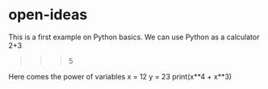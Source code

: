 # open-ideas

This is a first example on Python basics.
We can use Python as a calculator
2+3
>>> 5

Here comes the power of variables
x = 12
y = 23
print(x\**4 + x\**3)
